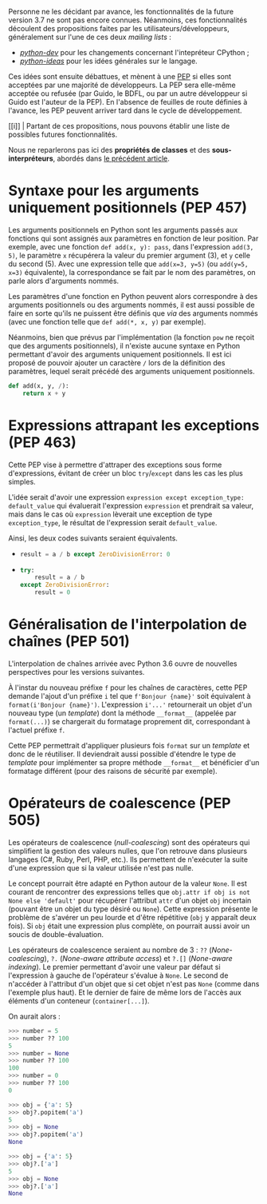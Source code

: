 Personne ne les décidant par avance, les fonctionnalités de la future version 3.7 ne sont pas encore connues.
Néanmoins, ces fonctionnalités découlent des propositions faites par les utilisateurs/développeurs, généralement sur l'une de ces deux *mailing lists* :

 - [*python-dev*](https://mail.python.org/mailman/listinfo/python-dev) pour les changements concernant l'intepréteur CPython ;
 - [*python-ideas*](https://mail.python.org/mailman/listinfo/python-ideas) pour les idées générales sur le langage.

Ces idées sont ensuite débattues, et mènent à une [PEP](https://www.python.org/dev/peps/) si elles sont acceptées par une majorité de développeurs.
La PEP sera elle-même acceptée ou refusée 
(par Guido, le BDFL, ou par un autre développeur si Guido est l'auteur de la PEP). En
l'absence de feuilles de route définies à l'avance, les PEP peuvent arriver
tard dans le cycle de développement.

[[i]]
| Partant de ces propositions, nous pouvons établir une liste de possibles futures fonctionnalités.

Nous ne reparlerons pas ici des **propriétés de classes** et des **sous-interpréteurs**, abordés dans [le précédent article](/articles/175/sortie-de-python-3-5/#4-ce-que-lon-peut-attendre-pour-la-version-3-6-1).

# Syntaxe pour les arguments uniquement positionnels (PEP 457)

Les arguments positionnels en Python sont les arguments passés aux fonctions qui sont assignés aux paramètres en fonction de leur position.
Par exemple, avec une fonction `def add(x, y): pass`, dans l'expression `add(3, 5)`, le paramètre `x` récupérera la valeur du premier argument (3), et `y` celle du second (5).
Avec une expression telle que `add(x=3, y=5)` (ou `add(y=5, x=3)` équivalente), la correspondance se fait par le nom des paramètres, on parle alors d'arguments nommés.

Les paramètres d'une fonction en Python peuvent alors correspondre à des arguments positionnels ou des arguments nommés,
il est aussi possible de faire en sorte qu'ils ne puissent être définis que *via* des arguments nommés (avec une fonction telle que `def add(*, x, y)` par exemple).

Néanmoins, bien que prévus par l'implémentation (la fonction `pow` ne reçoit que des arguments positionnels), il n'existe aucune syntaxe en Python permettant d'avoir des arguments uniquement positionnels.
Il est ici proposé de pouvoir ajouter un caractère `/` lors de la définition des paramètres, lequel serait précédé des arguments uniquement positionnels.

```python
def add(x, y, /):
    return x + y
```

# Expressions attrapant les exceptions (PEP 463)

Cette PEP vise à permettre d'attraper des exceptions sous forme d'expressions, évitant de créer un bloc `try`/`except` dans les cas les plus simples.

L'idée serait d'avoir une expression `expression except exception_type: default_value` qui évaluerait l'expression `expression` et prendrait sa valeur, mais dans le cas où `expression` lèverait une exception de type `exception_type`, le résultat de l'expression serait `default_value`.

Ainsi, les deux codes suivants seraient équivalents.

* ```python
  result = a / b except ZeroDivisionError: 0
  ```
* ```python
  try:
      result = a / b
  except ZeroDivisionError:
      result = 0
  ```

# Généralisation de l'interpolation de chaînes (PEP 501)

L'interpolation de chaînes arrivée avec Python 3.6 ouvre de nouvelles perspectives pour les versions suivantes.

À l'instar du nouveau préfixe `f` pour les chaînes de caractères, cette PEP demande l'ajout d'un préfixe `i` tel que `f'Bonjour {name}'` soit équivalent à `format(i'Bonjour {name}')`.
L'expression `i'...'` retournerait un objet d'un nouveau type (un *template*) dont la méthode `__format__` (appelée par `format(...)`) se chargerait du formatage proprement dit, correspondant à l'actuel préfixe `f`.

Cette PEP permettrait d'appliquer plusieurs fois `format` sur un *template* et donc de le réutiliser.
Il deviendrait aussi possible d'étendre le type de *template* pour implémenter sa propre méthode `__format__` et bénéficier d'un formatage différent (pour des raisons de sécurité par exemple).

# Opérateurs de coalescence (PEP 505)

Les opérateurs de coalescence (*null-coalescing*) sont des opérateurs qui simplifient la gestion des valeurs nulles, que l'on retrouve dans plusieurs langages (C#, Ruby, Perl, PHP, etc.).
Ils permettent de n'exécuter la suite d'une expression que si la valeur utilisée n'est pas nulle.

Le concept pourrait être adapté en Python autour de la valeur `None`.
Il est courant de rencontrer des expressions telles que `obj.attr if obj is not None else 'default'` pour récupérer l'attribut `attr` d'un objet `obj` incertain (pouvant être un objet du type désiré ou `None`).
Cette expression présente le problème de s'avérer un peu lourde et d'être répétitive (`obj` y apparaît deux fois).
Si `obj` était une expression plus complète, on pourrait aussi avoir un soucis de double-évaluation.

Les opérateurs de coalescence seraient au nombre de 3 : `??` (*None-coalescing*), `?.` (*None-aware attribute access*) et `?.[]` (*None-aware indexing*).
Le premier permettant d'avoir une valeur par défaut si l'expression à gauche de l'opérateur s'évalue à `None`.
Le second de n'accéder à l'attribut d'un objet que si cet objet n'est pas `None` (comme dans l'exemple plus haut).
Et le dernier de faire de même lors de l'accès aux éléments d'un conteneur (`container[...]`).

On aurait alors :

```python
>>> number = 5
>>> number ?? 100
5
>>> number = None
>>> number ?? 100
100
>>> number = 0
>>> number ?? 100
0

>>> obj = {'a': 5}
>>> obj?.popitem('a')
5
>>> obj = None
>>> obj?.popitem('a')
None

>>> obj = {'a': 5}
>>> obj?.['a']
5
>>> obj = None
>>> obj?.['a']
None
```
